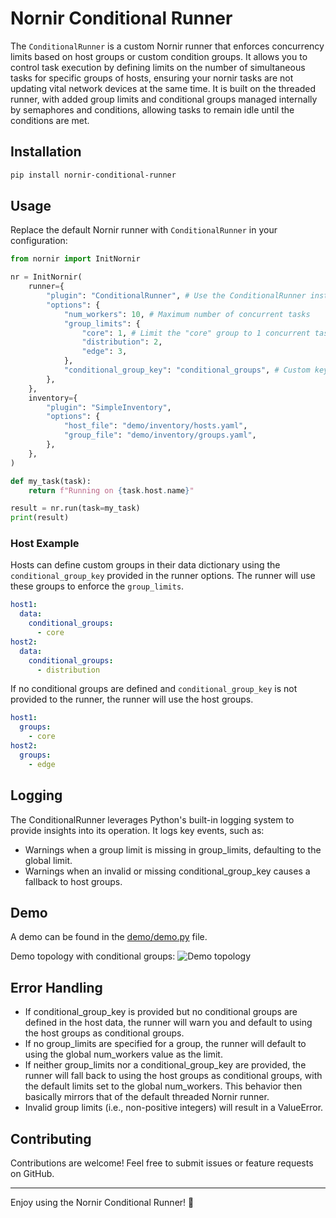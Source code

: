# Nornir Conditional Runner

The `ConditionalRunner` is a custom Nornir runner that enforces concurrency limits based on host groups or custom condition groups. It allows you to control task execution by defining limits on the number of simultaneous tasks for specific groups of hosts, ensuring your nornir tasks are not updating vital network devices at the same time. It is built on the threaded runner, with added group limits and conditional groups managed internally by semaphores and conditions, allowing tasks to remain idle until the conditions are met.

## Installation

```bash
pip install nornir-conditional-runner
```

## Usage

Replace the default Nornir runner with `ConditionalRunner` in your configuration:

```python
from nornir import InitNornir

nr = InitNornir(
    runner={
        "plugin": "ConditionalRunner", # Use the ConditionalRunner instead of the default
        "options": {
            "num_workers": 10, # Maximum number of concurrent tasks
            "group_limits": {
                "core": 1, # Limit the "core" group to 1 concurrent task
                "distribution": 2,
                "edge": 3,
            },
            "conditional_group_key": "conditional_groups", # Custom key for conditional groups config in host data
        },
    },
    inventory={
        "plugin": "SimpleInventory",
        "options": {
            "host_file": "demo/inventory/hosts.yaml",
            "group_file": "demo/inventory/groups.yaml",
        },
    },
)

def my_task(task):
    return f"Running on {task.host.name}"

result = nr.run(task=my_task)
print(result)
```
### Host Example
Hosts can define custom groups in their data dictionary using the `conditional_group_key` provided in the runner options. The runner will use these groups to enforce the `group_limits`.

```yaml
host1:
  data:
    conditional_groups:
      - core
host2:
  data:
    conditional_groups:
      - distribution
````
If no conditional groups are defined and `conditional_group_key` is not provided to the runner, the runner will use the host groups.

```yaml
host1:
  groups: 
    - core
host2:
  groups: 
    - edge
```
## Logging

The ConditionalRunner leverages Python's built-in logging system to provide insights into its operation. It logs key events, such as:

- Warnings when a group limit is missing in group_limits, defaulting to the global limit.
- Warnings when an invalid or missing conditional_group_key causes a fallback to host groups.

## Demo

A demo can be found in the [demo/demo.py](demo/demo.py) file.

Demo topology with conditional groups:
![Demo topology](demo/demo_topology.drawio.png)

## Error Handling

- If conditional_group_key is provided but no conditional groups are defined in the host data, the runner will warn you and default to using the host groups as conditional groups.
- If no group_limits are specified for a group, the runner will default to using the global num_workers value as the limit.
- If neither group_limits nor a conditional_group_key are provided, the runner will fall back to using the host groups as conditional groups, with the default limits set to the global num_workers. This behavior then basically mirrors that of the default threaded Nornir runner.
- Invalid group limits (i.e., non-positive integers) will result in a ValueError.

## Contributing

Contributions are welcome! Feel free to submit issues or feature requests on GitHub.

--- 
Enjoy using the Nornir Conditional Runner! 🎉